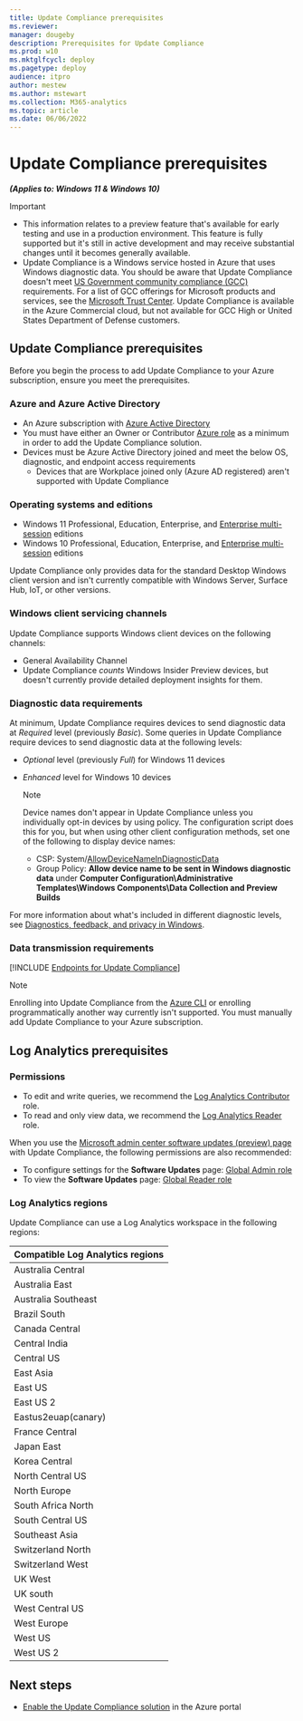 ```yaml
---
title: Update Compliance prerequisites
ms.reviewer: 
manager: dougeby
description: Prerequisites for Update Compliance
ms.prod: w10
ms.mktglfcycl: deploy
ms.pagetype: deploy
audience: itpro
author: mestew
ms.author: mstewart
ms.collection: M365-analytics
ms.topic: article
ms.date: 06/06/2022
---
```


# Update Compliance prerequisites
<!--37063317, 30141258, 37063041-->
***(Applies to: Windows 11 & Windows 10)***

> [!Important]
> - This information relates to a preview feature that's available for early testing and use in a production environment. This feature is fully supported but it's still in active development and may receive substantial changes until it becomes generally available.
> - Update Compliance is a Windows service hosted in Azure that uses Windows diagnostic data. You should be aware that Update Compliance doesn't meet [US Government community compliance (GCC)](/office365/servicedescriptions/office-365-platform-service-description/office-365-us-government/gcc#us-government-community-compliance) requirements. For a list of GCC offerings for Microsoft products and services, see the [Microsoft Trust Center](/compliance/regulatory/offering-home). Update Compliance is available in the Azure Commercial cloud, but not available for GCC High or United States Department of Defense customers.

## Update Compliance prerequisites

Before you begin the process to add Update Compliance to your Azure subscription, ensure you meet the prerequisites.

### Azure and Azure Active Directory

- An Azure subscription with [Azure Active Directory](/azure/active-directory/)
- You must have either an Owner or Contributor [Azure role](/azure/role-based-access-control/rbac-and-directory-admin-roles#azure-roles) as a minimum in order to add the Update Compliance solution.
- Devices must be Azure Active Directory joined and meet the below OS, diagnostic, and endpoint access requirements
  - Devices that are Workplace joined only (Azure AD registered) aren't supported with Update Compliance

### Operating systems and editions

- Windows 11 Professional, Education, Enterprise, and [Enterprise multi-session](/azure/virtual-desktop/windows-10-multisession-faq) editions
- Windows 10 Professional, Education, Enterprise, and [Enterprise multi-session](/azure/virtual-desktop/windows-10-multisession-faq) editions

Update Compliance only provides data for the standard Desktop Windows client version and isn't currently compatible with Windows Server, Surface Hub, IoT, or other versions.

### Windows client servicing channels

Update Compliance supports Windows client devices on the following channels:

- General Availability Channel
- Update Compliance *counts* Windows Insider Preview devices, but doesn't currently provide detailed deployment insights for them.

### Diagnostic data requirements

At minimum, Update Compliance requires devices to send diagnostic data at *Required* level (previously *Basic*). Some queries in Update Compliance require devices to send diagnostic data at the following levels:

- *Optional* level (previously *Full*) for Windows 11 devices
- *Enhanced* level for Windows 10 devices

    > [!Note]
    > Device names don't appear in Update Compliance unless you individually opt-in devices by using policy. The configuration script does this for you, but when using other client configuration methods, set one of the following to display device names:
    > - CSP: System/[AllowDeviceNameInDiagnosticData](/windows/client-management/mdm/policy-csp-system#system-allowdevicenameindiagnosticdata)
    > - Group Policy: **Allow device name to be sent in Windows diagnostic data** under **Computer Configuration\Administrative Templates\Windows Components\Data Collection and Preview Builds**

For more information about what's included in different diagnostic levels, see [Diagnostics, feedback, and privacy in Windows](https://support.microsoft.com/windows/diagnostics-feedback-and-privacy-in-windows-28808a2b-a31b-dd73-dcd3-4559a5199319).

### Data transmission requirements

<!--Using include for endpoint access requirements-->
[!INCLUDE [Endpoints for Update Compliance](./includes/update-compliance-endpoints.md)]

> [!NOTE]
> Enrolling into Update Compliance from the [Azure CLI](/cli/azure) or enrolling programmatically another way currently isn't supported. You must manually add Update Compliance to your Azure subscription.

## Log Analytics prerequisites

### Permissions

- To edit and write queries, we recommend the [Log Analytics Contributor](/azure/role-based-access-control/built-in-roles#log-analytics-contributor) role.
- To read and only view data, we recommend the [Log Analytics Reader](/azure/role-based-access-control/built-in-roles#log-analytics-reader) role.

When you use the [Microsoft admin center software updates (preview) page](update-status-admin-center.md) with Update Compliance, the following permissions are also recommended:
   - To configure settings for the **Software Updates** page: [Global Admin role](/microsoft-365/admin/add-users/about-admin-roles)
   - To view the **Software Updates** page: [Global Reader role](/microsoft-365/admin/add-users/about-admin-roles)


### Log Analytics regions

Update Compliance can use a Log Analytics workspace in the following regions:

|Compatible Log Analytics regions |
| ------------------------------- |
|Australia Central |
|Australia East |
|Australia Southeast |
|Brazil South |
|Canada Central |
|Central India |
|Central US |
|East Asia |
|East US |
|East US 2 |
|Eastus2euap(canary) |
|France Central |
|Japan East |
|Korea Central |
|North Central US |
|North Europe |
|South Africa North |
|South Central US |
|Southeast Asia |
|Switzerland North |
|Switzerland West |
|UK West |
|UK south |
|West Central US |
|West Europe |
|West US |
|West US 2 |

## Next steps

- [Enable the Update Compliance solution](update-compliance-v2-enable.md) in the Azure portal
